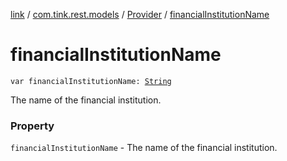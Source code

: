 [link](../../index.md) / [com.tink.rest.models](../index.md) / [Provider](index.md) / [financialInstitutionName](./financial-institution-name.md)

# financialInstitutionName

`var financialInstitutionName: `[`String`](https://kotlinlang.org/api/latest/jvm/stdlib/kotlin/-string/index.html)

The name of the financial institution.

### Property

`financialInstitutionName` - The name of the financial institution.